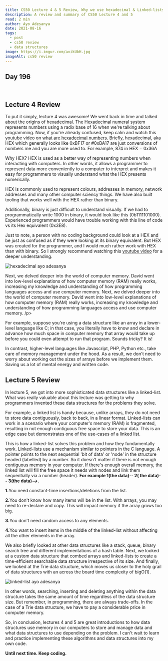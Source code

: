 ```yaml
---
title: CS50 Lecture 4 & 5 Review, Why we use hexadecimal & Linked-lists!
description: A review and summary of CS50 Lecture 4 and 5
read: 2 min
author: Ayo Adesanya
date: 2021-08-16
tags:
  - post
  - cs50 review
  - data structures
image: https://i.imgur.com/avikUbH.jpg
imageAlt: cs50 review
---
```


<h2 class="snippet__title text-gradient article-special-case bold day">Day 196</h2><br>

<h2 class="snippet__title text-gradient article-special-case bold">Lecture 4 Review</h2>

<p>To put it simply, lecture 4 was awesome!  We went back in time and talked about the origins of hexadecimal. The Hexadecimal numeral system represents numbers using a radix base of 16 when we're talking about programming. Now, if you're already confused, keep calm and watch this youtube video on <a class="blog-link"href="https://www.youtube.com/watch?v=dPxCGlW9lfM">what are hexadecimal numbers.</a> Briefly, hexadecimal, aka HEX which generally looks like 0xBF17 or #0xBA17 are just conversions of numbers me and you are more used to. For example, 874 in HEX = 0x36A </p>

<p>Why HEX? HEX is used as a better way of representing numbers when interacting with computers. In other words, it allows a programmer to represent data more conveniently to a computer to interpret and makes it easy for programmers to visually understand what the HEX presents numerically.</p>

<p>HEX is commonly used to represent colours, addresses in memory, network addresses and many other computer sciency things. We have also built tooling that works well with the HEX rather than binary. </p>

<p>  Additionally, binary is just difficult to understand visually. If we had to programmatically write 1000 in binary, it would look like this (0b1111101000). Experienced programmers would have trouble working with this line of code vs its Hex equivalent (0x3E8).</p>

<p>  Just to note, a person with no coding background could look at a HEX and be just as confused as if they were looking at its binary equivalent. But HEX was created for the programmer, and I would much rather work with HEX than with binary. So I strongly recommend watching this <a class="blog-link" href="https://www.youtube.com/watch?v=dPxCGlW9lfM">youtube video</a> for a deeper understanding. </p>

<div class="image-block-2">

<img class="blog-img--2 picture" src="https://i.imgur.com/fnttzpt.jpg" alt="hexadecimal ayo adesanya" title="hexadecimal ayo adesanya" />

</div>

<p>Next, we delved deeper into the world of computer memory. David went into low-level explanations of how computer memory (RAM) really works, increasing my knowledge and understanding of how programming languages access and use computer memory.  Next, we delved deeper into the world of computer memory. David went into low-level explanations of how computer memory (RAM) really works, increasing my knowledge and understanding of how programming languages access and use computer memory.  /p>

<p>For example, suppose you're using a data structure like an array in a lower-level language like C; in that case, you literally have to know and declare in advance how much space in computer memory that array would take up before you could even attempt to run that program. Sounds tricky?  It is! </p>

<p>In contrast, higher-level languages like Javascript, PHP, Python etc., take care of memory management under the hood. As a result, we don't need to worry about working out the sizes of arrays before we implement them. Saving us a lot of mental energy and written code.</p>

<h2 class="snippet__title text-gradient article-special-case bold">Lecture 5 Review</h2>

<p> In lecture 5, we got into more sophisticated data structures like a linked-list. What was really valuable about this lecture was getting to why programmers invented these data structures for the problems they solve. </p>

<p>For example, a linked list is handy because, unlike arrays, they do not need to store data contiguously, back to back, in a linear format. Linked-lists can work in a scenario where your computer's memory (RAM) is fragmented, resulting in not enough contiguous free space to store your data. This is an edge case but demonstrates one of the use-cases of a linked list.</p>

<p>This is how a linked-list solves this problem and how they fundamentally work. Linked-lists use a mechanism similar to pointers in the C language. A pointer points to the next sequential 'bit of data' or 'node' in the structure headed (labelled) by a number. So it doesn't matter if there is not enough contiguous memory in your computer. If there's enough overall memory, the linked list will fill the free space it needs with nodes and link them sequentially via a number (header). <b>For example  1(the data)-- 2( the data)-- 3(the data)-->.</b></p>

<p><b>1.</b>You need constant-time insertions/deletions from the list.</p>
<p><b>2.</b>You don't know how many items will be in the list. With arrays, you may need to re-declare and copy. This will impact memory if the array grows too big.</p>
<p><b>3.</b>You don't need random access to any elements.</p>
<p><b>4.</b>You want to insert items in the middle of the linked-list without affecting all the other elements in the array.</p>

<p>We also briefly looked at other data structures like a stack, queue, binary search tree and different implementations of a hash table. Next, we looked at a custom data structure that combed arrays and linked-lists to create a time-efficient searchable data structure irrespective of its size. And finally, we looked at the Trie data structure, which moves us closer to the holy grail of data structures with an across the board time complexity of bigO(1). </p>

<div class="image-block-2">

<img class="blog-img--2 picture" src="https://i.imgur.com/urjwz5W.png" alt="linked-list ayo adesanya" title="linked-list ayo adesanya" />

</div>

<p>In other words, searching, inserting and deleting anything within the data structure takes the same amount of time regardless of the data structure size. But remember, in programming, there are always trade-offs. In the case of a Trie data structure, we have to pay a considerable price in computer memory.</p>

<p>So, in conclusion, lectures 4 and 5 are great introductions to how data structures use memory in our computers to store and manage data and what data structures to use depending on the problem. I can't wait to learn and practice implementing these algorithms and data structures into my own code.</p>

<p><b>Until next time. Keep coding.</b></p>
